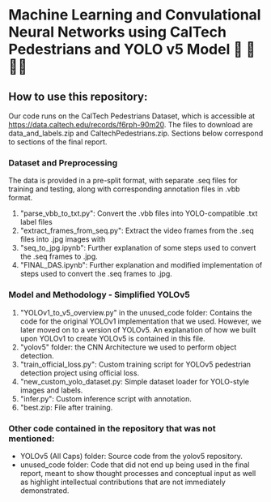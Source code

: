# Machine Learning and Convulational Neural Networks using CalTech Pedestrians and YOLO v5 Model 🚗 🚷🚶‍♀️

## How to use this repository:
Our code runs on the CalTech Pedestrians Dataset, which is accessible at https://data.caltech.edu/records/f6rph-90m20. The files to download are data_and_labels.zip and CaltechPedestrians.zip. Sections below correspond to sections of the final report. 

### Dataset and Preprocessing
The data is provided in a pre-split format, with separate .seq files for training and testing, along with corresponding annotation files in .vbb format.
1. "parse_vbb_to_txt.py": Convert the .vbb files into YOLO-compatible .txt label files
2. "extract_frames_from_seq.py": Extract the video frames from the .seq files into .jpg images with
3. "seq_to_jpg.ipynb": Further explanation of some steps used to convert the .seq frames to .jpg.
4. "FINAL_DAS.ipynb": Further explanation and modified implementation of steps used to convert the .seq frames to .jpg.

### Model and Methodology - Simplified YOLOv5
1. "YOLOv1_to_v5_overview.py" in the unused_code folder: Contains the code for the original YOLOv1 implementation that we used. However, we later moved on to a version of YOLOv5. An explanation of how we built upon YOLOv1 to create YOLOv5 is contained in this file.
2. "yolov5" folder: the CNN Architecture we used to perform object detection.
3. "train_official_loss.py": Custom training script for YOLOv5 pedestrian detection project using official loss.
4. "new_custom_yolo_dataset.py: Simple dataset loader for YOLO-style images and labels.
5. "infer.py": Custom inference script with annotation.
6. "best.zip: File after training. 
   
### Other code contained in the repository that was not mentioned:
- YOLOv5 (All Caps) folder: Source code from the yolov5 repository. 
- unused_code folder: Code that did not end up being used in the final report, meant to show thought processes and conceptual input as well as highlight intellectual contributions that are not immediately demonstrated. 

